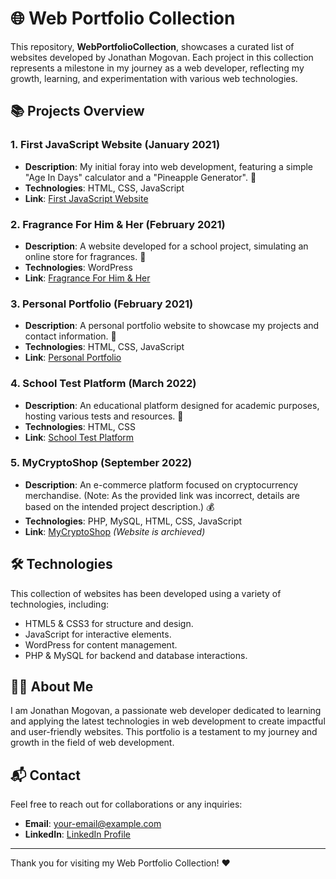 # 🌐 Web Portfolio Collection

This repository, **WebPortfolioCollection**, showcases a curated list of websites developed by Jonathan Mogovan. Each project in this collection represents a milestone in my journey as a web developer, reflecting my growth, learning, and experimentation with various web technologies.

## 📚 Projects Overview

### 1. First JavaScript Website (January 2021)
- **Description**: My initial foray into web development, featuring a simple "Age In Days" calculator and a "Pineapple Generator". 📅
- **Technologies**: HTML, CSS, JavaScript
- **Link**: [First JavaScript Website](https://naughty-yonath-a72551.netlify.app/)

### 2. Fragrance For Him & Her (February 2021)
- **Description**: A website developed for a school project, simulating an online store for fragrances. 🌺
- **Technologies**: WordPress
- **Link**: [Fragrance For Him & Her](https://fragranceforhimher.wordpress.com/)

### 3. Personal Portfolio (February 2021)
- **Description**: A personal portfolio website to showcase my projects and contact information. 👤
- **Technologies**: HTML, CSS, JavaScript
- **Link**: [Personal Portfolio](https://jonathanmogovan.netlify.app/)

### 4. School Test Platform (March 2022)
- **Description**: An educational platform designed for academic purposes, hosting various tests and resources. 🏫
- **Technologies**: HTML, CSS
- **Link**: [School Test Platform](https://pbinfo.netlify.app/)

### 5. MyCryptoShop (September 2022)
- **Description**: An e-commerce platform focused on cryptocurrency merchandise. (Note: As the provided link was incorrect, details are based on the intended project description.) 💰
- **Technologies**: PHP, MySQL, HTML, CSS, JavaScript
- **Link**: [MyCryptoShop](https://mycryptoshop.000webhostapp.com/) *(Website is archieved)*

## 🛠 Technologies
This collection of websites has been developed using a variety of technologies, including:
- HTML5 & CSS3 for structure and design.
- JavaScript for interactive elements.
- WordPress for content management.
- PHP & MySQL for backend and database interactions.

## 👨‍💻 About Me
I am Jonathan Mogovan, a passionate web developer dedicated to learning and applying the latest technologies in web development to create impactful and user-friendly websites. This portfolio is a testament to my journey and growth in the field of web development.

## 📬 Contact
Feel free to reach out for collaborations or any inquiries:
- **Email**: [your-email@example.com](mailto:mogovan.jonathan@protonmail.com)
- **LinkedIn**: [LinkedIn Profile](https://linkedin.com/in/jonathanmogovan)

---

Thank you for visiting my Web Portfolio Collection! ❤️
